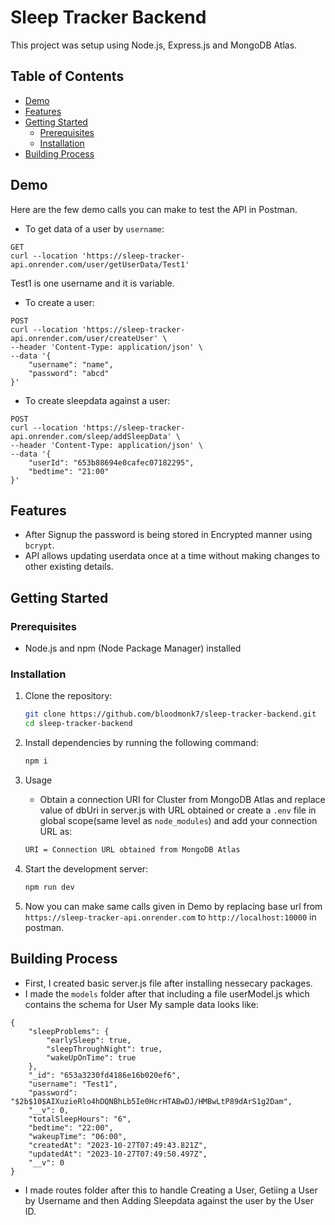 # Sleep Tracker Backend

This project was setup using Node.js, Express.js and MongoDB Atlas.

## Table of Contents

- [Demo](#demo)
- [Features](#features)
- [Getting Started](#getting-started)
  - [Prerequisites](#prerequisites)
  - [Installation](#installation)
- [Building Process](#building-process)

## Demo

Here are the few demo calls you can make to test the API in Postman.

- To get data of a user by `username`:
```
GET
curl --location 'https://sleep-tracker-api.onrender.com/user/getUserData/Test1'
```
Test1 is one username and it is variable.

- To create a user:
```
POST
curl --location 'https://sleep-tracker-api.onrender.com/user/createUser' \
--header 'Content-Type: application/json' \
--data '{
    "username": "name",
    "password": "abcd"
}'
```

- To create sleepdata against a user:
```
POST
curl --location 'https://sleep-tracker-api.onrender.com/sleep/addSleepData' \
--header 'Content-Type: application/json' \
--data '{
    "userId": "653b88694e0cafec07182295",
    "bedtime": "21:00"
}'
```

## Features

- After Signup the password is being stored in Encrypted manner using `bcrypt`.
- API allows updating userdata once at a time without making changes to other existing details.

## Getting Started

### Prerequisites

- Node.js and npm (Node Package Manager) installed

### Installation

1. Clone the repository:

   ```bash
   git clone https://github.com/bloodmonk7/sleep-tracker-backend.git
   cd sleep-tracker-backend

   ```

2. Install dependencies by running the following command:

   ```bash
   npm i

   ```

3. Usage

   - Obtain a connection URI for Cluster from MongoDB Atlas and replace value of dbUri in server.js with URL obtained or create a `.env` file in global scope(same level as `node_modules`) and add your connection URL as:

   ```bash
   URI = Connection URL obtained from MongoDB Atlas

   ```

4. Start the development server:

   ```bash
   npm run dev
   ```

5. Now you can make same calls given in Demo by replacing base url from `https://sleep-tracker-api.onrender.com` to `http://localhost:10000` in postman.

## Building Process

- First, I created basic server.js file after installing nessecary packages.
- I made the `models` folder after that including a file userModel.js which contains the schema for User
My sample data looks like:
```
{
    "sleepProblems": {
        "earlySleep": true,
        "sleepThroughNight": true,
        "wakeUpOnTime": true
    },
    "_id": "653a3230fd4186e16b020ef6",
    "username": "Test1",
    "password": "$2b$10$AIXuzieRlo4hDQNBhLb5Ie0HcrHTABwDJ/HMBwLtP89dArS1g2Dam",
    "__v": 0,
    "totalSleepHours": "6",
    "bedtime": "22:00",
    "wakeupTime": "06:00",
    "createdAt": "2023-10-27T07:49:43.821Z",
    "updatedAt": "2023-10-27T07:49:50.497Z",
    "__v": 0
}
```
- I made routes folder after this to handle Creating a User, Getiing a User by Username and then Adding Sleepdata against the user by the User ID.

